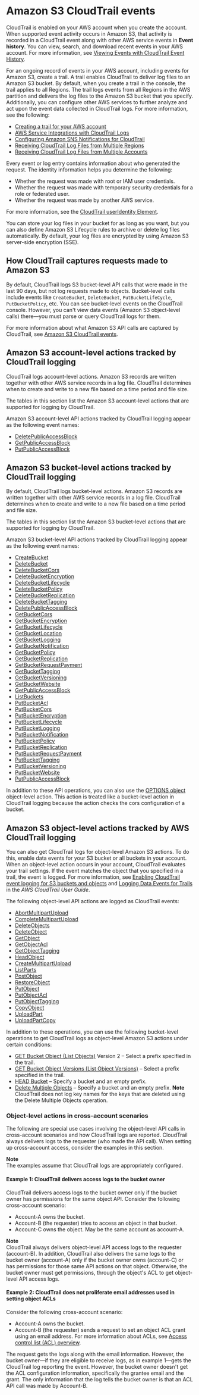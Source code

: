 # Amazon S3 CloudTrail events<a name="cloudtrail-logging-s3-info"></a>

CloudTrail is enabled on your AWS account when you create the account\. When supported event activity occurs in Amazon S3, that activity is recorded in a CloudTrail event along with other AWS service events in **Event history**\. You can view, search, and download recent events in your AWS account\. For more information, see [Viewing Events with CloudTrail Event History](https://docs.aws.amazon.com/awscloudtrail/latest/userguide/view-cloudtrail-events.html)\. 

For an ongoing record of events in your AWS account, including events for Amazon S3, create a trail\. A trail enables CloudTrail to deliver log files to an Amazon S3 bucket\. By default, when you create a trail in the console, the trail applies to all Regions\. The trail logs events from all Regions in the AWS partition and delivers the log files to the Amazon S3 bucket that you specify\. Additionally, you can configure other AWS services to further analyze and act upon the event data collected in CloudTrail logs\. For more information, see the following: 
+ [Creating a trail for your AWS account](https://docs.aws.amazon.com/awscloudtrail/latest/userguide/cloudtrail-create-and-update-a-trail.html)
+ [AWS Service Integrations with CloudTrail Logs](https://docs.aws.amazon.com/awscloudtrail/latest/userguide/cloudtrail-aws-service-specific-topics.html#cloudtrail-aws-service-specific-topics-integrations)
+ [Configuring Amazon SNS Notifications for CloudTrail](https://docs.aws.amazon.com/awscloudtrail/latest/userguide/getting_notifications_top_level.html)
+ [Receiving CloudTrail Log Files from Multiple Regions](https://docs.aws.amazon.com/awscloudtrail/latest/userguide/receive-cloudtrail-log-files-from-multiple-regions.html)
+ [Receiving CloudTrail Log Files from Multiple Accounts](https://docs.aws.amazon.com/awscloudtrail/latest/userguide/cloudtrail-receive-logs-from-multiple-accounts.html)

Every event or log entry contains information about who generated the request\. The identity information helps you determine the following: 
+ Whether the request was made with root or IAM user credentials\.
+ Whether the request was made with temporary security credentials for a role or federated user\.
+ Whether the request was made by another AWS service\.

For more information, see the [CloudTrail userIdentity Element](https://docs.aws.amazon.com/awscloudtrail/latest/userguide/cloudtrail-event-reference-user-identity.html)\.

You can store your log files in your bucket for as long as you want, but you can also define Amazon S3 Lifecycle rules to archive or delete log files automatically\. By default, your log files are encrypted by using Amazon S3 server\-side encryption \(SSE\)\.

## How CloudTrail captures requests made to Amazon S3<a name="cloudtrail-logging-s3-requests"></a>

By default, CloudTrail logs S3 bucket\-level API calls that were made in the last 90 days, but not log requests made to objects\. Bucket\-level calls include events like `CreateBucket`, `DeleteBucket`, `PutBucketLifeCycle`, `PutBucketPolicy`, etc\. You can see bucket\-level events on the CloudTrail console\. However, you can't view data events \(Amazon S3 object\-level calls\) there—you must parse or query CloudTrail logs for them\. 

For more information about what Amazon S3 API calls are captured by CloudTrail, see [Amazon S3 CloudTrail events](#cloudtrail-logging-s3-info)\. 

## Amazon S3 account\-level actions tracked by CloudTrail logging<a name="cloudtrail-account-level-tracking"></a>

CloudTrail logs account\-level actions\. Amazon S3 records are written together with other AWS service records in a log file\. CloudTrail determines when to create and write to a new file based on a time period and file size\. 

The tables in this section list the Amazon S3 account\-level actions that are supported for logging by CloudTrail\.

Amazon S3 account\-level API actions tracked by CloudTrail logging appear as the following event names:
+ [ DeletePublicAccessBlock](https://docs.aws.amazon.com/AmazonS3/latest/API/API_control_DeletePublicAccessBlock.html)
+ [ GetPublicAccessBlock](https://docs.aws.amazon.com/AmazonS3/latest/API/API_control_GetPublicAccessBlock.html)
+ [ PutPublicAccessBlock](https://docs.aws.amazon.com/AmazonS3/latest/API/API_control_PutPublicAccessBlock.html)

## Amazon S3 bucket\-level actions tracked by CloudTrail logging<a name="cloudtrail-bucket-level-tracking"></a>

By default, CloudTrail logs bucket\-level actions\. Amazon S3 records are written together with other AWS service records in a log file\. CloudTrail determines when to create and write to a new file based on a time period and file size\. 

The tables in this section list the Amazon S3 bucket\-level actions that are supported for logging by CloudTrail\.

Amazon S3 bucket\-level API actions tracked by CloudTrail logging appear as the following event names:
+  [CreateBucket](https://docs.aws.amazon.com/AmazonS3/latest/API/API_CreateBucket.html) 
+  [DeleteBucket](https://docs.aws.amazon.com/AmazonS3/latest/API/API_DeleteBucket.html) 
+  [DeleteBucketCors](https://docs.aws.amazon.com/AmazonS3/latest/API/API_DeleteBucketCors.html) 
+  [DeleteBucketEncryption](https://docs.aws.amazon.com/AmazonS3/latest/API/API_DeleteBucketEncryption.html) 
+  [DeleteBucketLifecycle](https://docs.aws.amazon.com/AmazonS3/latest/API/API_DeleteBucketLifecycle.html) 
+  [DeleteBucketPolicy](https://docs.aws.amazon.com/AmazonS3/latest/API/API_DeleteBucketPolicy.html) 
+  [DeleteBucketReplication ](https://docs.aws.amazon.com/AmazonS3/latest/API/API_DeleteBucketReplication.html) 
+  [DeleteBucketTagging](https://docs.aws.amazon.com/AmazonS3/latest/API/API_DeleteBucketTagging.html) 
+  [ DeletePublicAccessBlock](https://docs.aws.amazon.com/AmazonS3/latest/API/API_DeletePublicAccessBlock.html) 
+  [GetBucketCors](https://docs.aws.amazon.com/AmazonS3/latest/API/API_GetBucketCors.html) 
+  [GetBucketEncryption](https://docs.aws.amazon.com/AmazonS3/latest/API/API_GetBucketEncryption.html) 
+  [GetBucketLifecycle](https://docs.aws.amazon.com/AmazonS3/latest/API/API_GetBucketLifecycleConfiguration.html) 
+  [GetBucketLocation](https://docs.aws.amazon.com/AmazonS3/latest/API/API_GetBucketLocation.html) 
+  [GetBucketLogging](https://docs.aws.amazon.com/AmazonS3/latest/API/API_GetBucketLogging.html) 
+  [GetBucketNotification](https://docs.aws.amazon.com/AmazonS3/latest/API/API_GetBucketNotificationConfiguration.html) 
+  [GetBucketPolicy](https://docs.aws.amazon.com/AmazonS3/latest/API/API_GetBucketPolicy.html) 
+  [GetBucketReplication](https://docs.aws.amazon.com/AmazonS3/latest/API/API_GetBucketReplication.html) 
+  [GetBucketRequestPayment](https://docs.aws.amazon.com/AmazonS3/latest/API/API_GetBucketRequestPayment.html) 
+  [GetBucketTagging](https://docs.aws.amazon.com/AmazonS3/latest/API/API_GetBucketTagging.html) 
+  [GetBucketVersioning](https://docs.aws.amazon.com/AmazonS3/latest/API/API_GetBucketVersioning.html) 
+  [GetBucketWebsite](https://docs.aws.amazon.com/AmazonS3/latest/API/API_GetBucketWebsite.html) 
+  [GetPublicAccessBlock](https://docs.aws.amazon.com/AmazonS3/latest/API/API_control_GetPublicAccessBlock.html) 
+  [ListBuckets](https://docs.aws.amazon.com/AmazonS3/latest/API/API_ListBuckets.html) 
+  [PutBucketAcl](https://docs.aws.amazon.com/AmazonS3/latest/API/API_PutBucketAcl.html) 
+  [PutBucketCors](https://docs.aws.amazon.com/AmazonS3/latest/API/API_PutBucketCors.html) 
+  [PutBucketEncryption](https://docs.aws.amazon.com/AmazonS3/latest/API/API_PutBucketEncryption.html) 
+  [PutBucketLifecycle](https://docs.aws.amazon.com/AmazonS3/latest/API/API_PutBucketLifecycleConfiguration.html) 
+  [PutBucketLogging](https://docs.aws.amazon.com/AmazonS3/latest/API/API_PutBucketLogging.html) 
+  [PutBucketNotification ](https://docs.aws.amazon.com/AmazonS3/latest/API/API_PutBucketNotificationConfiguration.html) 
+  [PutBucketPolicy](https://docs.aws.amazon.com/AmazonS3/latest/API/API_PutBucketPolicy.html) 
+  [PutBucketReplication](https://docs.aws.amazon.com/AmazonS3/latest/API/API_PutBucketReplication.html) 
+  [PutBucketRequestPayment](https://docs.aws.amazon.com/AmazonS3/latest/API/API_PutBucketRequestPayment.html) 
+  [PutBucketTagging ](https://docs.aws.amazon.com/AmazonS3/latest/API/API_PutBucketTagging.html) 
+  [PutBucketVersioning](https://docs.aws.amazon.com/AmazonS3/latest/API/API_PutBucketVersioning.html) 
+  [PutBucketWebsite](https://docs.aws.amazon.com/AmazonS3/latest/API/API_PutBucketWebsite.html) 
+  [PutPublicAccessBlock](https://docs.aws.amazon.com/AmazonS3/latest/API/API_control_PutPublicAccessBlock.html) 



In addition to these API operations, you can also use the [OPTIONS object](https://docs.aws.amazon.com/AmazonS3/latest/API/RESTOPTIONSobject.html) object\-level action\. This action is treated like a bucket\-level action in CloudTrail logging because the action checks the cors configuration of a bucket\.

## Amazon S3 object\-level actions tracked by AWS CloudTrail logging<a name="cloudtrail-object-level-tracking"></a>

You can also get CloudTrail logs for object\-level Amazon S3 actions\. To do this, enable data events for your S3 bucket or all buckets in your account\. When an object\-level action occurs in your account, CloudTrail evaluates your trail settings\. If the event matches the object that you specified in a trail, the event is logged\. For more information, see [Enabling CloudTrail event logging for S3 buckets and objects](enable-cloudtrail-logging-for-s3.md) and [Logging Data Events for Trails](https://docs.aws.amazon.com/awscloudtrail/latest/userguide/logging-data-events-with-cloudtrail.html) in the *AWS CloudTrail User Guide*\.

The following object\-level API actions are logged as CloudTrail events:
+  [AbortMultipartUpload](https://docs.aws.amazon.com/AmazonS3/latest/API/API_AbortMultipartUpload.html) 
+  [CompleteMultipartUpload](https://docs.aws.amazon.com/AmazonS3/latest/API/API_CompleteMultipartUpload.html) 
+  [DeleteObjects](https://docs.aws.amazon.com/AmazonS3/latest/API/API_DeleteObjects.html) 
+  [DeleteObject](https://docs.aws.amazon.com/AmazonS3/latest/API/API_DeleteObject.html) 
+  [GetObject](https://docs.aws.amazon.com/AmazonS3/latest/API/API_GetObject.html) 
+  [GetObjectAcl](https://docs.aws.amazon.com/AmazonS3/latest/API/API_GetObjectAcl.html) 
+  [GetObjectTagging](https://docs.aws.amazon.com/AmazonS3/latest/API/API_GetObjectTagging.html) 
+  [HeadObject](https://docs.aws.amazon.com/AmazonS3/latest/API/API_HeadObject.html) 
+  [CreateMultipartUpload](https://docs.aws.amazon.com/AmazonS3/latest/API/API_CreateMultipartUpload.html) 
+  [ListParts](https://docs.aws.amazon.com/AmazonS3/latest/API/API_ListParts.html) 
+  [PostObject](https://docs.aws.amazon.com/AmazonS3/latest/API/RESTObjectPOST.html) 
+  [RestoreObject](https://docs.aws.amazon.com/AmazonS3/latest/API/API_RestoreObject.html) 
+  [PutObject](https://docs.aws.amazon.com/AmazonS3/latest/API/API_PutObject.html) 
+  [PutObjectAcl](https://docs.aws.amazon.com/AmazonS3/latest/API/API_PutObjectAcl.html) 
+  [PutObjectTagging](https://docs.aws.amazon.com/AmazonS3/latest/API/API_PutObjectTagging.html) 
+  [CopyObject](https://docs.aws.amazon.com/AmazonS3/latest/API/API_CopyObject.html) 
+  [UploadPart](https://docs.aws.amazon.com/AmazonS3/latest/API/API_UploadPart.html) 
+  [UploadPartCopy](https://docs.aws.amazon.com/AmazonS3/latest/API/API_UploadPartCopy.html) 

In addition to these operations, you can use the following bucket\-level operations to get CloudTrail logs as object\-level Amazon S3 actions under certain conditions:
+ [GET Bucket Object \(List Objects\)](https://docs.aws.amazon.com/AmazonS3/latest/API/API_ListObjectsV2.html) Version 2 – Select a prefix specified in the trail\.
+ [GET Bucket Object Versions \(List Object Versions\)](https://docs.aws.amazon.com/AmazonS3/latest/API/API_ListObjectVersions.html) – Select a prefix specified in the trail\.
+ [HEAD Bucket](https://docs.aws.amazon.com/AmazonS3/latest/API/API_HeadBucket.html) – Specify a bucket and an empty prefix\.
+ [Delete Multiple Objects](https://docs.aws.amazon.com/AmazonS3/latest/API/API_DeleteObjects.html) – Specify a bucket and an empty prefix\. 
**Note**  
CloudTrail does not log key names for the keys that are deleted using the Delete Multiple Objects operation\.

### Object\-level actions in cross\-account scenarios<a name="cloudtrail-object-level-crossaccount"></a>

The following are special use cases involving the object\-level API calls in cross\-account scenarios and how CloudTrail logs are reported\. CloudTrail always delivers logs to the requester \(who made the API call\)\. When setting up cross\-account access, consider the examples in this section\.

**Note**  
The examples assume that CloudTrail logs are appropriately configured\. 

#### Example 1: CloudTrail delivers access logs to the bucket owner<a name="cloudtrail-crossaccount-example1"></a>

CloudTrail delivers access logs to the bucket owner only if the bucket owner has permissions for the same object API\. Consider the following cross\-account scenario:
+ Account\-A owns the bucket\.
+ Account\-B \(the requester\) tries to access an object in that bucket\.
+ Account\-C owns the object\. May be the same account as account\-A\.

**Note**  
CloudTrail always delivers object\-level API access logs to the requester \(account\-B\)\. In addition, CloudTrail also delivers the same logs to the bucket owner \(account\-A\) only if the bucket owner owns \(account\-C\) or has permissions for those same API actions on that object\. Otherwise, the bucket owner must get permissions, through the object's ACL to get object\-level API access logs\.

#### Example 2: CloudTrail does not proliferate email addresses used in setting object ACLs<a name="cloudtrail-crossaccount-example2"></a>

Consider the following cross\-account scenario:
+ Account\-A owns the bucket\.
+  Account\-B \(the requester\) sends a request to set an object ACL grant using an email address\. For more information about ACLs, see [Access control list \(ACL\) overview](acl-overview.md)\.

The request gets the logs along with the email information\. However, the bucket owner—if they are eligible to receive logs, as in example 1—gets the CloudTrail log reporting the event\. However, the bucket owner doesn't get the ACL configuration information, specifically the grantee email and the grant\. The only information that the log tells the bucket owner is that an ACL API call was made by Account\-B\.
